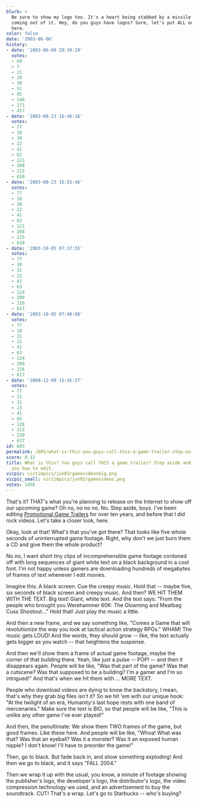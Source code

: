 ```yaml
---
blurb: >
  Be sure to show my logo too. It's a heart being stabbed by a missile with a car
  coming out of it. Hey, do you guys have logos? Sure, let's put ALL our logos on
  here.
color: false
date: '2003-06-06'
history:
- date: '2003-06-09 20:30:29'
  votes:
  - 60
  - 7
  - 21
  - 19
  - 30
  - 51
  - 85
  - 146
  - 171
  - 457
- date: '2003-08-23 16:46:16'
  votes:
  - 77
  - 10
  - 30
  - 22
  - 41
  - 62
  - 121
  - 208
  - 215
  - 610
- date: '2003-08-23 16:55:46'
  votes:
  - 77
  - 10
  - 30
  - 22
  - 41
  - 62
  - 121
  - 208
  - 215
  - 610
- date: '2003-10-05 07:37:55'
  votes:
  - 77
  - 10
  - 31
  - 22
  - 41
  - 63
  - 124
  - 209
  - 216
  - 617
- date: '2003-10-05 07:40:08'
  votes:
  - 77
  - 10
  - 31
  - 22
  - 41
  - 63
  - 124
  - 209
  - 216
  - 617
- date: '2009-12-09 15:45:37'
  votes:
  - 77
  - 11
  - 31
  - 23
  - 41
  - 65
  - 128
  - 212
  - 220
  - 637
id: 605
permalink: /605/what-is-this-you-guys-call-this-a-game-trailer-step-aside-and-let-me-show-you-how-to-edit/
score: 8.12
title: What is this? You guys call THIS a game trailer? Step aside and let me show
  you how to edit.
vicpic: victimpics/jun03/gamevideosbig.png
vicpic_small: victimpics/jun03/gamevideos.png
votes: 1456
---
```


That's it? THAT's what you're planning to release on the Internet to
show off our upcoming game? Oh no, no no no. No. Step aside, boys. I've
been editing [Promotional Game
Trailers](https://web.archive.org/web/20030606000000/http://www.fileplanet.com/top50.aspx?s=174&v=90003)
for over ten years, and before that I did rock videos. Let's take a
closer look, here.

Okay, look at that! What's that you've got there? That looks like five
whole seconds of uninterrupted game footage. Right, why don't we just
burn them a CD and give them the whole product?

No no, I want short tiny clips of incomprehensible game footage cordoned
off with long sequences of giant white text on a black background in a
cool font. I'm not happy unless gamers are downloading hundreds of
megabytes of frames of text whenever I edit movies.

Imagine this: A black screen. Cue the creepy music. Hold that -- maybe
five, six seconds of black screen and creepy music. And then? WE HIT
THEM WITH THE TEXT. Big text! Giant, white text. And the text says:
"From the people who brought you Werehammer 60K: The Gloaming and
Meatbag Cuss Shootout..." Hold that! Just play the music a little.

And then a new frame, and we say something like, "Comes a Game that will
revolutionize the way you look at tactical action strategy RPGs." WHAM!
The music gets LOUD! And the words, they should grow -- like, the text
actually gets bigger as you watch -- that heightens the suspense.

And then we'll show them a frame of actual game footage, maybe the
corner of that building there. Yeah, like just a pulse -- POP! -- and
then it disappears again. People will be like, "Was that part of the
game? Was that a cutscene? Was that supposed to be a building? I'm a
gamer and I'm so intrigued!" And that's when we hit them with ... MORE
TEXT.

People who download videos are dying to know the backstory, I mean,
that's why they grab big files isn't it? So we hit 'em with our unique
hook: "At the twilight of an era, Humanity's last hope rests with one
band of mercenaries." Make sure the text is BIG, so that people will be
like, "This is unlike any other game I've ever played!"

And then, the penultimate: We show them TWO frames of the game, but good
frames. Like these here. And people will be like, "Whoa! What was that?
Was that an eyeball? Was it a monster? Was it an exposed human nipple? I
don't know! I'll have to preorder the game!"

Then, go to black. But fade back in, and show something exploding! And
then we go to black, and it says "FALL 2004."

Then we wrap it up with the usual, you know, a minute of footage showing
the publisher's logo, the developer's logo, the distributor's logo, the
video compression technology we used, and an advertisement to buy the
soundtrack. CUT! That's a wrap. Let's go to Starbucks -- who's buying?